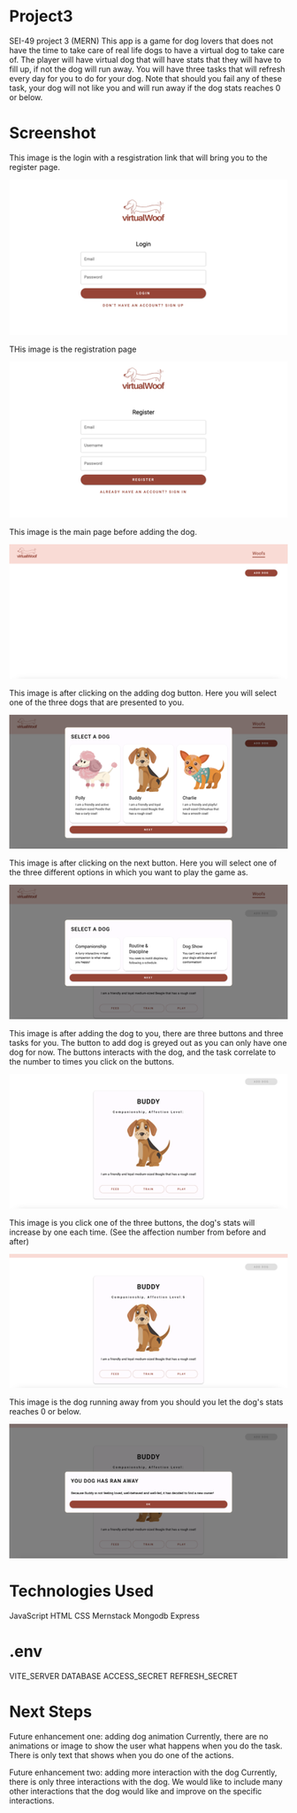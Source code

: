 # Project3

SEI-49 project 3 (MERN)
This app is a game for dog lovers that does not have the time to take care of real life dogs to have a virtual dog to take care of. The player will have virtual dog that will have stats that they will have to fill up, if not the dog will run away. You will have three tasks that will refresh every day for you to do for your dog. Note that should you fail any of these task, your dog will not like you and will run away if the dog stats reaches 0 or below.

# Screenshot

This image is the login with a resgistration link that will bring you to the register page.

![Alt text](/Loginpage.png)

THis image is the registration page

![Alt text](/Registrationpage.png)

This image is the main page before adding the dog.

![Alt text](/Main01.png)

This image is after clicking on the adding dog button. Here you will select one of the three dogs that are presented to you.

![Alt text](/Main02.png)

This image is after clicking on the next button. Here you will select one of the three different options in which you want to play the game as.

![Alt text](/Main03.png)

This image is after adding the dog to you, there are three buttons and three tasks for you. The button to add dog is greyed out as you can only have one dog for now. The buttons interacts with the dog, and the task correlate to the number to times you click on the buttons.

![Alt text](/Main04.png)

This image is you click one of the three buttons, the dog's stats will increase by one each time. (See the affection number from before and after)

![Alt text](/Main05.png)

This image is the dog running away from you should you let the dog's stats reaches 0 or below.

![Alt text](/Main06.png)

# Technologies Used

JavaScript
HTML
CSS
Mernstack
Mongodb
Express

# .env

VITE_SERVER
DATABASE
ACCESS_SECRET
REFRESH_SECRET

# Next Steps

Future enhancement one: adding dog animation
Currently, there are no animations or image to show the user what happens when you do the task. There is only text that shows when you do one of the actions.

Future enhancement two: adding more interaction with the dog
Currently, there is only three interactions with the dog. We would like to include many other interactions that the dog would like and improve on the specific interactions.
